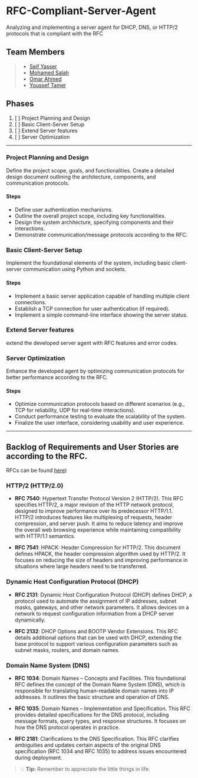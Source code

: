 # RFC-Compliant-Server-Agent
 Analyzing and implementing a server agent for DHCP, DNS, or HTTP/2 protocols that is compliant with the RFC

 ## Team Members
>  -  [Seif Yasser](https://github.com/Seif-Yasser-Ahmed)
>  -  [Mohamed Salah](https://github.com/Salah1174)
>  -  [Omar Ahmed](https://github.com/Omarbayom)
>  -  [Youssef Tamer](https://github.com/JoeCode11)

## Phases
1. [ ] Project Planning and Design
2. [ ] Basic Client-Server Setup
3. [ ]  Extend Server features
3. [ ]  Server Optimization
-----
### Project Planning and Design
 Define the project scope, goals, and functionalities. Create a detailed design document 
outlining the architecture, components, and communication protocols. 

#### Steps
- Define user authentication mechanisms. 
- Outline the overall project scope, including key functionalities. 
- Design the system architecture, specifying components and their interactions. 
- Demonstrate communication/message protocols according to the RFC.

### Basic Client-Server Setup
Implement the foundational elements of the system, including basic client-server 
communication using Python and sockets. 

#### Steps 
- Implement a basic server application capable of handling multiple client connections. 
- Establish a TCP connection for user authentication (if required). 
- Implement a simple command-line interface showing the server status. 

### Extend Server features
extend the developed server agent with RFC features and error codes.


### Server Optimization
Enhance the developed agent by optimizing communication protocols for better 
performance according to the RFC.
#### Steps 
- Optimize communication protocols based on different scenarios (e.g., TCP for reliability, UDP 
for real-time interactions).
- Conduct performance testing to evaluate the scalability of the system. 
- Finalize the user interface, considering usability and user experience. 

-----

## Backlog of Requirements and User Stories are according to the RFC. 
RFCs can be found [here](https://datatracker.ietf.org/))

### HTTP/2 (HTTP/2.0) 

- **RFC 7540**: Hypertext Transfer Protocol Version 2 (HTTP/2). This RFC specifies HTTP/2, a major 
revision of the HTTP network protocol, designed to improve performance over its predecessor 
HTTP/1.1. HTTP/2 introduces features like multiplexing of requests, header compression, and server 
push. It aims to reduce latency and improve the overall web browsing experience while maintaining 
compatibility with HTTP/1.1 semantics.  <br>

- **RFC 7541**: HPACK: Header Compression for HTTP/2. This document defines HPACK, the header 
compression algorithm used by HTTP/2. It focuses on reducing the size of headers and improving 
performance in situations where large headers need to be transferred.

### Dynamic Host Configuration Protocol (DHCP)

- **RFC 2131**: Dynamic Host Configuration Protocol (DHCP) defines DHCP, a protocol used to automate 
the assignment of IP addresses, subnet masks, gateways, and other network parameters. It allows 
devices on a network to request configuration information from a DHCP server dynamically.

- **RFC 2132**: DHCP Options and BOOTP Vendor Extensions. This RFC details additional options that 
can be used with DHCP, extending the base protocol to support various configuration parameters 
such as subnet masks, routers, and domain names. 

### Domain Name System (DNS) 

- **RFC 1034**: Domain Names – Concepts and Facilities. This foundational RFC defines the concept of 
the Domain Name System (DNS), which is responsible for translating human-readable domain 
names into IP addresses. It outlines the basic structure and operation of DNS.

- **RFC 1035**: Domain Names – Implementation and Specification. This RFC provides detailed 
specifications for the DNS protocol, including message formats, query types, and response 
structures. It focuses on how the DNS protocol operates in practice.

- **RFC 2181**: Clarifications to the DNS Specification. This RFC clarifies ambiguities and updates certain 
aspects of the original DNS specification (RFC 1034 and RFC 1035) to address issues encountered 
during deployment.

> :bulb: **Tip:** Remember to appreciate the little things in life.
